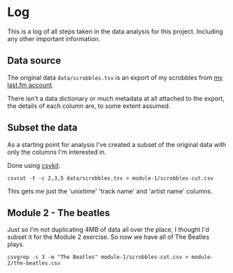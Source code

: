 # Log
This is a log of all steps taken in the data analysis for this project. Including any other important information.

## Data source
The original data `data/scrobbles.tsv` is an export of my scrobbles from [my last.fm account](http://www.last.fm/user/drzax).

There isn't a data dictionary or much metadata at all attached to the export, the details of each column are, to some extent assumed.

## Subset the data
As a starting point for analysis I've created a subset of the original data with only the columns I'm interested in.

Done using [csvkit](https://github.com/onyxfish/csvkit).

```
csvcut -t -c 2,3,5 data/scrobbles.tsv > module-1/scrobbles-cut.csv
```

This gets me just the 'unixtime' 'track name' and 'artist name' columns.

## Module 2 - The beatles

Just so I'm not duplicating 4MB of data all over the place, I thought I'd subset it for the Module 2 exercise. So now we have all of The Beatles plays.

```
csvgrep -c 3 -m "The Beatles" module-1/scrobbles-cut.csv > module-2/the-beatles.csv
```

